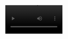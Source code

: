 <video src='https://youtu.be/mPDz9NJBUdM?si=DdREyckj83B8LlgN)https://youtu.be/mPDz9NJBUdM?si=DdREyckj83B8LlgN' width=180/>
